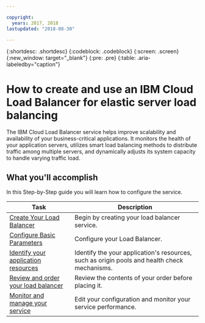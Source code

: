 ```yaml
---

copyright:
  years: 2017, 2018
lastupdated: "2018-08-30"

---
```


{:shortdesc: .shortdesc}
{:codeblock: .codeblock}
{:screen: .screen}
{:new_window: target="_blank"}
{:pre: .pre}
{:table: .aria-labeledby="caption"}

# How to create and use an IBM Cloud Load Balancer for elastic server load balancing
The IBM Cloud Load Balancer service helps improve scalability and availability of your business-critical applications. It monitors the health of your application servers, utilizes smart load balancing methods to distribute traffic among multiple servers, and dynamically adjusts its system capacity to handle varying traffic load. 

## What you'll accomplish

In this Step-by-Step guide you will learn how to configure the service.   


Task  | Description
------------- | -------------
[Create Your Load Balancer](create-load-balancer.html) | Begin by creating your load balancer service.
[Configure Basic Parameters](begin-lb-config.html) | Configure your Load Balancer.
[Identify your application resources](identify-app-resources.html) | Identify the your application's resources, such as origin pools and health check mechanisms.
[Review and order your load balancer](order-lb.html) | Review the contents of your order before placing it.
[Monitor and manage your service](managing-lb.html) | Edit your configuration and monitor your service performance.
